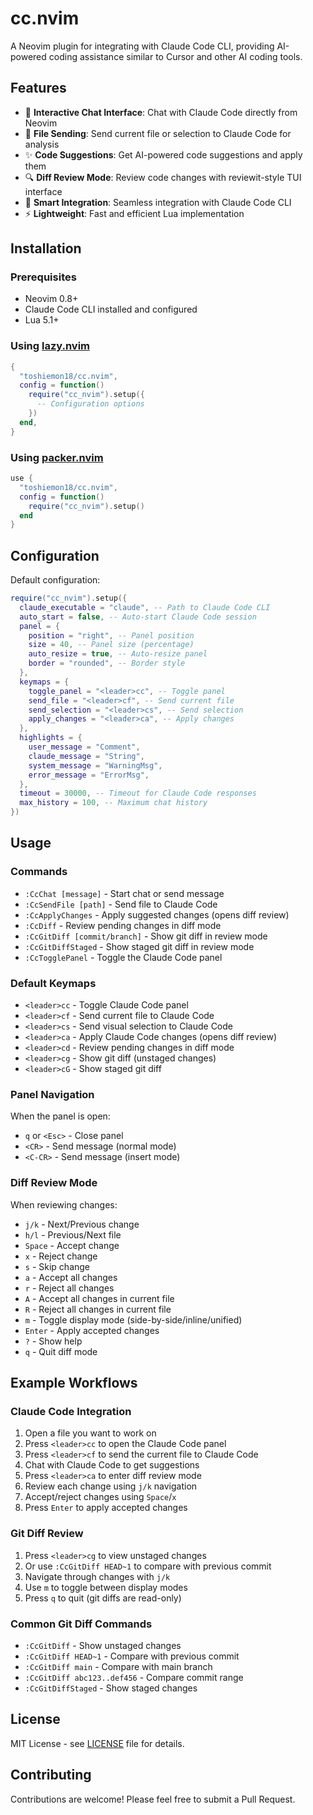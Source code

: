 # cc.nvim

A Neovim plugin for integrating with Claude Code CLI, providing AI-powered coding assistance similar to Cursor and other AI coding tools.

## Features

- 🤖 **Interactive Chat Interface**: Chat with Claude Code directly from Neovim
- 📁 **File Sending**: Send current file or selection to Claude Code for analysis
- ✨ **Code Suggestions**: Get AI-powered code suggestions and apply them
- 🔍 **Diff Review Mode**: Review code changes with reviewit-style TUI interface
- 🔧 **Smart Integration**: Seamless integration with Claude Code CLI
- ⚡ **Lightweight**: Fast and efficient Lua implementation

## Installation

### Prerequisites

- Neovim 0.8+
- Claude Code CLI installed and configured
- Lua 5.1+

### Using [lazy.nvim](https://github.com/folke/lazy.nvim)

```lua
{
  "toshiemon18/cc.nvim",
  config = function()
    require("cc_nvim").setup({
      -- Configuration options
    })
  end,
}
```

### Using [packer.nvim](https://github.com/wbthomason/packer.nvim)

```lua
use {
  "toshiemon18/cc.nvim",
  config = function()
    require("cc_nvim").setup()
  end
}
```

## Configuration

Default configuration:

```lua
require("cc_nvim").setup({
  claude_executable = "claude", -- Path to Claude Code CLI
  auto_start = false, -- Auto-start Claude Code session
  panel = {
    position = "right", -- Panel position
    size = 40, -- Panel size (percentage)
    auto_resize = true, -- Auto-resize panel
    border = "rounded", -- Border style
  },
  keymaps = {
    toggle_panel = "<leader>cc", -- Toggle panel
    send_file = "<leader>cf", -- Send current file
    send_selection = "<leader>cs", -- Send selection
    apply_changes = "<leader>ca", -- Apply changes
  },
  highlights = {
    user_message = "Comment",
    claude_message = "String",
    system_message = "WarningMsg",
    error_message = "ErrorMsg",
  },
  timeout = 30000, -- Timeout for Claude Code responses
  max_history = 100, -- Maximum chat history
})
```

## Usage

### Commands

- `:CcChat [message]` - Start chat or send message
- `:CcSendFile [path]` - Send file to Claude Code
- `:CcApplyChanges` - Apply suggested changes (opens diff review)
- `:CcDiff` - Review pending changes in diff mode
- `:CcGitDiff [commit/branch]` - Show git diff in review mode
- `:CcGitDiffStaged` - Show staged git diff in review mode
- `:CcTogglePanel` - Toggle the Claude Code panel

### Default Keymaps

- `<leader>cc` - Toggle Claude Code panel
- `<leader>cf` - Send current file to Claude Code
- `<leader>cs` - Send visual selection to Claude Code
- `<leader>ca` - Apply Claude Code changes (opens diff review)
- `<leader>cd` - Review pending changes in diff mode
- `<leader>cg` - Show git diff (unstaged changes)
- `<leader>cG` - Show staged git diff

### Panel Navigation

When the panel is open:
- `q` or `<Esc>` - Close panel
- `<CR>` - Send message (normal mode)
- `<C-CR>` - Send message (insert mode)

### Diff Review Mode

When reviewing changes:
- `j/k` - Next/Previous change
- `h/l` - Previous/Next file
- `Space` - Accept change
- `x` - Reject change
- `s` - Skip change
- `a` - Accept all changes
- `r` - Reject all changes
- `A` - Accept all changes in current file
- `R` - Reject all changes in current file
- `m` - Toggle display mode (side-by-side/inline/unified)
- `Enter` - Apply accepted changes
- `?` - Show help
- `q` - Quit diff mode

## Example Workflows

### Claude Code Integration
1. Open a file you want to work on
2. Press `<leader>cc` to open the Claude Code panel
3. Press `<leader>cf` to send the current file to Claude Code
4. Chat with Claude Code to get suggestions
5. Press `<leader>ca` to enter diff review mode
6. Review each change using `j/k` navigation
7. Accept/reject changes using `Space`/`x`
8. Press `Enter` to apply accepted changes

### Git Diff Review
1. Press `<leader>cg` to view unstaged changes
2. Or use `:CcGitDiff HEAD~1` to compare with previous commit
3. Navigate through changes with `j/k`
4. Use `m` to toggle between display modes
5. Press `q` to quit (git diffs are read-only)

### Common Git Diff Commands
- `:CcGitDiff` - Show unstaged changes
- `:CcGitDiff HEAD~1` - Compare with previous commit
- `:CcGitDiff main` - Compare with main branch
- `:CcGitDiff abc123..def456` - Compare commit range
- `:CcGitDiffStaged` - Show staged changes

## License

MIT License - see [LICENSE](LICENSE) file for details.

## Contributing

Contributions are welcome! Please feel free to submit a Pull Request.
